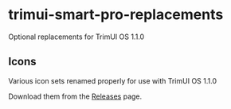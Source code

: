 # trimui-smart-pro-replacements
Optional replacements for TrimUI OS 1.1.0

## Icons
Various icon sets renamed properly for use with TrimUI OS 1.1.0

Download them from the [Releases](https://github.com/Stevearino42/trimui-smart-pro-replacements/releases) page.
